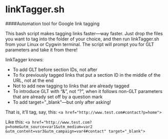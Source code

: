 linkTagger.sh
=============

####Automation tool for Google link tagging

This bash script makes tagging links faster&mdash;way faster. Just drop the files you want to tag into the folder of your choice, and then run linkTagger.sh from your Linux or Cygwin terminal. The script will prompt you for GLT parameters and take it from there!

linkTagger knows:
* To add GLT before section IDs, not after
* To fix previously tagged links that put a section ID in the middle of the URL, not at the end
* Not to add new tagging to links that are already tagged
* To introduce GLT with &ldquo;&&rdquo;, not &ldquo;?&rdquo;, when it follows non-GLT parameters that are already set off by a question&nbsp;mark
* To add target="_blank"&mdash;but only after asking!

That is, it&rsquo;ll tag, say, this: 
`<a href="http://www.test.com#contact?p=home">`

Like this: 
`<a href="http://www.test.com?p=home&utm_source=var1&utm_medium=var2`
`&utm_content=var3&utm_campaign=var4#contact" target="_blank">`